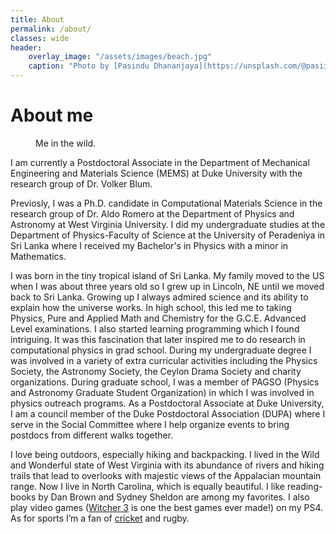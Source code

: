 ```yaml
---
title: About
permalink: /about/
classes: wide
header:
    overlay_image: "/assets/images/beach.jpg"
    caption: "Photo by [Pasindu Dhananjaya](https://unsplash.com/@pasiiijay) on [Unsplash](https://unsplash.com)"
---
```


# About me

<figure style="width: 25%" class="align-right">
  <img src="{{ site.url }}{{ site.baseurl }}/assets/images/DollySods2020.jpg" alt="">
  <figcaption>Me in the wild.</figcaption>
</figure>

I am currently a Postdoctoral Associate in the Department of Mechanical Engineering and Materials Science (MEMS) at Duke University with the research group of Dr. Volker Blum.

Previosly, I was a Ph.D. candidate in Computational Materials Science in the research group of Dr. Aldo Romero at the Department of Physics and Astronomy at West Virginia University. I did my undergraduate studies at the Department of Physics-Faculty of Science at the University of Peradeniya in Sri Lanka where I received my Bachelor's in Physics with a minor in Mathematics.

I was born in the tiny tropical island of Sri Lanka. My family moved to the US when I was about three years old so I grew up in Lincoln, NE until we moved back to Sri Lanka. Growing up I always admired science and its ability to explain how the universe works.  In high school, this led me to taking Physics, Pure and Applied Math and Chemistry for the G.C.E. Advanced Level examinations. I also started learning programming which I found intriguing. It was this fascination that later inspired me to do research in computational physics in grad school. During my undergraduate degree I was involved in a variety of extra curricular activities including the Physics Society, the Astronomy Society, the Ceylon Drama Society and charity organizations. During graduate school, I was a member of PAGSO (Physics and Astronomy Graduate Student Organization) in which I was involved in physics outreach programs. As a Postdoctoral Associate at Duke University, I am a council member of the Duke Postdoctoral Association (DUPA) where I serve in the Social Committee where I help organize events to bring postdocs from different walks together.

I love being outdoors, especially hiking and backpacking. I lived in the Wild and Wonderful state of West Virginia with its abundance of rivers and hiking trails that lead to overlooks with majestic views of the Appalacian mountain range. Now I live in North Carolina, which is equally beautiful. I like reading- books by Dan Brown and Sydney Sheldon are among my favorites. I also play video games ([Witcher 3](https://thewitcher.com/en/) is one the best games ever made!) on my PS4.  As for sports I’m a fan of [cricket](https://en.wikipedia.org/wiki/Cricket) and rugby.
